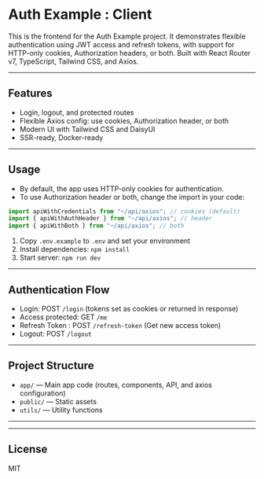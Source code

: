 # Auth Example : Client

This is the frontend for the Auth Example project. It demonstrates flexible authentication using JWT access and refresh tokens, with support for HTTP-only cookies, Authorization headers, or both. Built with React Router v7, TypeScript, Tailwind CSS, and Axios.

---

## Features

- Login, logout, and protected routes
- Flexible Axios config: use cookies, Authorization header, or both
- Modern UI with Tailwind CSS and DaisyUI
- SSR-ready, Docker-ready

---

## Usage

- By default, the app uses HTTP-only cookies for authentication.
- To use Authorization header or both, change the import in your code:

```typescript
import apiWithCredentials from "~/api/axios"; // cookies (default)
import { apiWithAuthHeader } from "~/api/axios"; // header
import { apiWithBoth } from "~/api/axios"; // both
```

1. Copy `.env.example` to `.env` and set your environment
2. Install dependencies: `npm install`
3. Start server: `npm run dev`

---

## Authentication Flow

- Login: POST `/login` (tokens set as cookies or returned in response)
- Access protected: GET `/me`
- Refresh Token : POST `/refresh-token` (Get new access token)
- Logout: POST `/logout`

---

## Project Structure

- `app/` — Main app code (routes, components, API, and axios configuration)
- `public/` — Static assets
- `utils/` — Utility functions

---

---

## License

MIT
